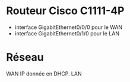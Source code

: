 # Routeur Cisco C1111-4P

- interface GigabitEthernet0/0/0 pour le WAN
- interface GigabitEthernet0/1/0  pour le LAN

# Réseau

WAN IP donnée en DHCP.
LAN 
